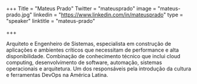 +++
Title = "Mateus Prado"
Twitter = "mateusprado"
image = "mateus-prado.jpg"
linkedin = "https://www.linkedin.com/in/mateusprado"
type = "speaker"
linktitle = "mateus-prado"

+++

Arquiteto e Engenheiro de Sistemas, especialista em construção de aplicações e ambientes críticos que necessitam de performance e alta disponibilidade. Combinação de conhecimento técnico que inclui cloud computing, desenvolvimento de software, automação, sistemas operacionais e arquitetura. Um dos responsáveis pela introdução da cultura e ferramentas DevOps na América Latina.
